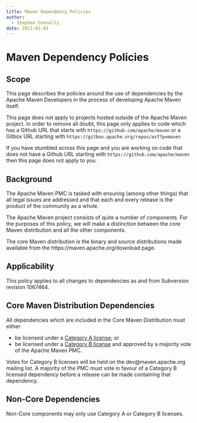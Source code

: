 ```yaml
---
title: Maven Dependency Policies
author: 
  - Stephen Connolly
date: 2011-02-01
---
```


<!-- Licensed to the Apache Software Foundation (ASF) under one-->
<!-- or more contributor license agreements.  See the NOTICE file-->
<!-- distributed with this work for additional information-->
<!-- regarding copyright ownership.  The ASF licenses this file-->
<!-- to you under the Apache License, Version 2.0 (the-->
<!-- "License"); you may not use this file except in compliance-->
<!-- with the License.  You may obtain a copy of the License at-->
<!---->
<!--   http://www.apache.org/licenses/LICENSE-2.0-->
<!---->
<!-- Unless required by applicable law or agreed to in writing,-->
<!-- software distributed under the License is distributed on an-->
<!-- "AS IS" BASIS, WITHOUT WARRANTIES OR CONDITIONS OF ANY-->
<!-- KIND, either express or implied.  See the License for the-->
<!-- specific language governing permissions and limitations-->
<!-- under the License.-->

# Maven Dependency Policies

## Scope

This page describes the policies around the use of dependencies by the Apache Maven Developers in the process of developing Apache Maven itself\.

This page does not apply to projects hosted outside of the Apache Maven project\. In order to remove all doubt, this page only applies to code which has a Github URL that starts with `https://github.com/apache/maven` or a Gitbox URL starting with `https://gitbox.apache.org/repos/asf?p=maven`

If you have stumbled across this page and you are working on code that does not have a Github URL starting with `https://github.com/apache/maven` then this page does not apply to you\.

## Background

The Apache Maven PMC is tasked with ensuring \(among other things\) that all legal issues are addressed and that each and every release is the product of the community as a whole\.

The Apache Maven project consists of quite a number of components\. For the purposes of this policy, we will make a distinction between the core Maven distribution and all the other components\.

The core Maven distribution is the binary and source distributions made available from the https://maven\.apache\.org/download page\. 

## Applicability

This policy applies to all changes to dependencies as and from Subversion revision 1067464\.

## Core Maven Distribution Dependencies

All dependencies which are included in the Core Maven Distribution must either:

- be licensed under a [Category A license](https://www\.apache\.org/legal/resolved\.html\#category\-a); or
- be licensed under a [Category B license](https://www\.apache\.org/legal/resolved\.html\#category\-b) and approved by a majority vote of the Apache Maven PMC\.

Votes for Category B licenses will be held on the dev@maven\.apache\.org mailing list\. A majority of the PMC must vote in favour of a Category B licensed dependency before a release can be made containing that dependency\.

## Non\-Core Dependencies

Non\-Core components may only use Category A or Category B licenses\.

